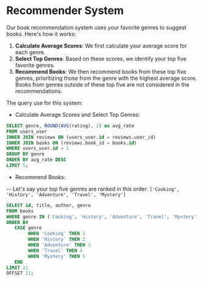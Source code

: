 # Recommender System

Our book recommendation system uses your favorite genres to suggest books. Here's how it works:

1. **Calculate Average Scores**: We first calculate your average score for each genre.
2. **Select Top Genres**: Based on these scores, we identify your top five favorite genres.
3. **Recommend Books**: We then recommend books from these top five genres, prioritizing those from the genre with the highest average score. Books from genres outside of these top five are not considered in the recommendations.

The query use for this system:

- Calculate Average Scores and Select Top Genres:

```sql
SELECT genre, ROUND(AVG(rating), 2) as avg_rate
FROM users_user
INNER JOIN reviews ON (users_user.id = reviews.user_id)
INNER JOIN books ON (reviews.book_id = books.id)
WHERE users_user.id = 1
GROUP BY genre
ORDER BY avg_rate DESC
LIMIT 5;
```

- Recommend Books:

-- Let's say your top five genres are ranked in this order:
`['Cooking', 'History', 'Adventure', 'Travel', 'Mystery']`

```sql
SELECT id, title, author, genre
FROM books
WHERE genre IN ('Cooking', 'History', 'Adventure', 'Travel', 'Mystery')
ORDER BY
   CASE genre
        WHEN 'Cooking' THEN 1
        WHEN 'History' THEN 2
        WHEN 'Adventure' THEN 3
        WHEN 'Travel' THEN 4
        WHEN 'Mystery' THEN 5
   END
LIMIT 21
OFFSET 21;
```

